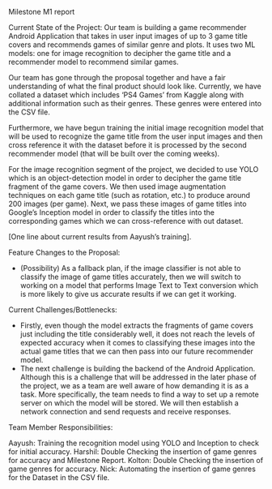 Milestone M1 report

Current State of the Project:
Our team is building a game recommender Android Application that takes in user input images of up to 3 game title covers and recommends games of similar genre and plots. It uses two ML models: one for image recognition to decipher the game title and a recommender model to recommend similar games. 

Our team has gone through the proposal together and have a fair understanding of what the final product should look like. Currently, we have collated a dataset which includes ‘PS4 Games’ from Kaggle along with additional information such as their genres. These genres were entered into the CSV file.

Furthermore, we have begun training the initial image recognition model that will be used to recognize the game title from the user input images and then cross reference it with the dataset before it is processed by the second recommender model (that will be built over the coming weeks).

For the image recognition segment of the project, we decided to use YOLO which is an object-detection model in order to decipher the game title fragment of the game covers. We then used image augmentation techniques on each game title (such as rotation, etc.) to produce around 200 images (per game). Next, we pass these images of game titles into Google’s Inception model in order to classify the titles into the corresponding games which we can cross-reference with out dataset.

[One line about current results from Aayush’s training].


Feature Changes to the Proposal:
- (Possibility) As a fallback plan, if the image classifier is not able to classify the image of game titles accurately, then we will switch to working on a model that performs Image Text to Text conversion which is more likely to give us accurate results if we can get it working.

Current Challenges/Bottlenecks:
-    Firstly, even though the model extracts the fragments of game covers just including the title considerably well, it does not reach the levels of expected accuracy when it comes to classifying these images into the actual game titles that we can then pass into our future recommender model.
-    The next challenge is building the backend of the Android Application. Although this is a challenge that will be addressed in the later phase of the project, we as a team are well aware of how demanding it is as a task. More specifically, the team needs to find a way to set up a remote server on which the model will be stored. We will then establish a network connection and send requests and receive responses.


Team Member Responsibilities:

Aayush: Training the recognition model using YOLO and Inception to check for initial accuracy.
Harshil: Double Checking the insertion of game genres for accuracy and Milestone Report.
Kolton: Double Checking the insertion of game genres for accuracy.
Nick: Automating the insertion of game genres for the Dataset in the CSV file.
